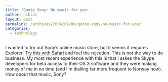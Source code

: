 ```yaml
---
title: 'Quote Sony: No music for you'
author: niklas
layout: post
permalink: /archives/2004/09/06/quote-sony-no-music-for-you/
categories:
  - Technology
---
```

I wanted to try out Sony&#8217;s online music store, but it seems it requires Explorer. [Try this with Safari][1] and feel the rejection. This is not the way to do business. My most recent experience with this is that I askes the Skype developers for beta access to their OS X software and they were making money of me in no time (and I&#8217;m dialling far more frequent to Norway now). How about that music, Sony?

 [1]: http://www.connect-europe.com/landingpages/static/node106_lang_NextRowEN.html